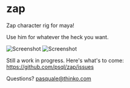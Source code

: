 # zap
Zap character rig for maya!

Use him for whatever the heck you want.

![Screenshot](img/zap.gif)
![Screenshot](https://cl.ly/tTfO/Screen%20Shot%202018-08-05%20at%2012.08.31%20PM.png)

Still a work in progress. Here's what's to come: https://github.com/psql/zap/issues

Questions? pasquale@thinko.com
